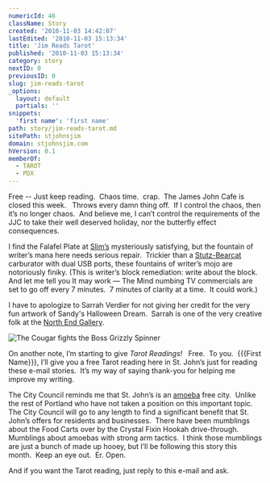 ```yaml
---
numericId: 46
className: Story
created: '2010-11-03 14:42:07'
lastEdited: '2010-11-03 15:13:34'
title: 'Jim Reads Tarot'
published: '2010-11-03 15:13:34'
category: story
nextID: 0
previousID: 0
slug: jim-reads-tarot
_options:
  layout: default
  partials: ''
snippets:
  'first name': 'first name'
path: story/jim-reads-tarot.md
sitePath: stjohnsjim
domain: stjohnsjim.com
hVersion: 0.1
memberOf:
  - TAROT
  - PDX
---
```


Free -- Just keep reading. &nbsp;Chaos time.&nbsp; crap.&nbsp; The James John Cafe is closed this week. &nbsp; Throws every damn thing off.&nbsp; If I control the chaos, then it&rsquo;s no longer chaos.&nbsp; And believe me, I can&rsquo;t control the requirements of the JJC to take their well deserved holiday, nor the butterfly effect consequences.

I find the Falafel Plate at [Slim&rsquo;s][0] mysteriously satisfying, but the fountain of writer&rsquo;s mana here needs serious repair.&nbsp; Trickier than a [Stutz-Bearcat][1] carburator with dual USB ports, these fountains of writer&rsquo;s mojo are notoriously finiky. (This is writer&rsquo;s block remediation: write about the block. And let me tell you It may work &mdash; The Mind numbing TV commercials are set to go off every 7 minutes.&nbsp; 7 minutes of clarity at a time.&nbsp; It could work.)

I have to apologize to Sarrah&nbsp;Verdier for not giving her credit for the very fun artwork of Sandy's Halloween Dream. &nbsp;Sarrah is one of the very creative folk at the [North End Gallery][2].

![The Cougar fights the Boss Grizzly Spinner][3]

On another note, I&rsquo;m starting to give _Tarot Readings!_ &nbsp;&nbsp;Free.&nbsp; To you.&nbsp; {{{First Name}}}, I&rsquo;ll give you a free Tarot reading here in St. John&rsquo;s just for reading these e-mail stories.&nbsp; It&rsquo;s my way of saying thank-you for helping me improve my writing.

The City Council reminds me that St. John&rsquo;s is an [amoeba][4] free city.&nbsp; Unlike the rest of Portland who have not taken a position on this important topic.&nbsp; The City Council will go to any length to find a significant benefit that St. John&rsquo;s offers for residents and businesses.&nbsp; There have been mumblings about the Food Carts over by the Crystal Fixin Hookah drive-through.&nbsp; Mumblings about amoebas with strong arm tactics.&nbsp; I think those mumblings are just a bunch of made up hooey, but I&rsquo;ll be following this story this month.&nbsp; Keep an eye out.&nbsp; Er. Open.

And if you want the Tarot reading, just reply to this e-mail and ask.&nbsp;

[0]: http://maps.google.com/maps/place?cid=14214202442705621592&q=maps+slim's+bar&gl=us
[1]: http://en.wikipedia.org/wiki/Stutz_Bearcat
[2]: http://www.cornerindustries.com/
[3]: http://stjohnsjim.com/bridgefight1.gif
[4]: http://www.google.com/imgres?imgurl=http://3.bp.blogspot.com/_vpDVqYqRvrs/SxFetaK2QAI/AAAAAAAAAyE/zeBGmmBx_Gw/s1600/070813_cartoon_7_contest_p465.gif&imgrefurl=http://quehacecjw.blogspot.com/2009/11/amigas-with-amoebas.html&h=340&w=465&sz=97&tbnid=GTcQfn6x_ZSLbM:&tbnh=94&tbnw=128&prev=/images%3Fq%3Damoeba%2Bcartoon&zoom=1&q=amoeba+cartoon&usg=__xYTw4ap3uR0cPpY1sXOWgH_mrl8=&sa=X&ei=59jRTNHzM4yosAP4vqnFCw&ved=0CCMQ9QEwBg
